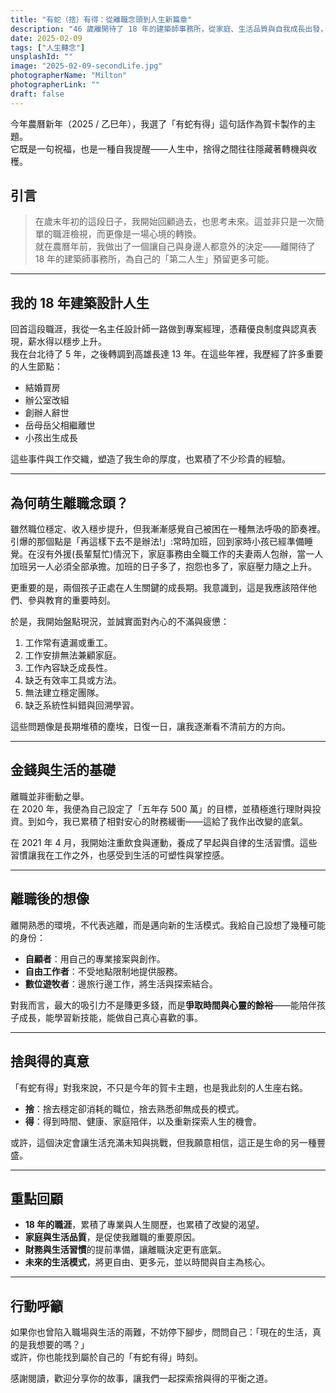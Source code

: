 ```yaml
---
title: "有蛇（捨）有得：從離職念頭到人生新篇章"
description: "46 歲離開待了 18 年的建築師事務所，從家庭、生活品質與自我成長出發，走向自由工作與數位遊牧的可能。這篇文章分享捨與得的人生選擇，給正思考轉職或離職的你。"
date: 2025-02-09
tags: ["人生轉念"]
unsplashId: ""
image: "2025-02-09-secondLife.jpg"
photographerName: "Milton"
photographerLink: ""
draft: false
---
```


今年農曆新年（2025 / 乙巳年），我選了「有蛇有得」這句話作為賀卡製作的主題。  
它既是一句祝福，也是一種自我提醒——人生中，捨得之間往往隱藏著轉機與收穫。

## 引言

>在歲末年初的這段日子，我開始回顧過去，也思考未來。這並非只是一次簡單的職涯檢視，而更像是一場心境的轉換。  
就在農曆年前，我做出了一個讓自己與身邊人都意外的決定——離開待了 18 年的建築師事務所，為自己的「第二人生」預留更多可能。

---

## 我的 18 年建築設計人生

回首這段職涯，我從一名主任設計師一路做到專案經理，憑藉優良制度與認真表現，薪水得以穩步上升。  
我在台北待了 5 年，之後轉調到高雄長達 13 年。在這些年裡，我歷經了許多重要的人生節點：

- 結婚買房
- 辦公室改組
- 創辦人辭世
- 岳母岳父相繼離世
- 小孩出生成長

這些事件與工作交織，塑造了我生命的厚度，也累積了不少珍貴的經驗。

---

## 為何萌生離職念頭？

雖然職位穩定、收入穩步提升，但我漸漸感覺自己被困在一種無法呼吸的節奏裡。  
引爆的那個點是「再這樣下去不是辦法!」:常時加班，回到家時小孩已經準備睡覺。在沒有外援(長輩幫忙)情況下，家庭事務由全職工作的夫妻兩人包辦，當一人加班另一人必須全部承擔。加班的日子多了，抱怨也多了，家庭壓力隨之上升。

更重要的是，兩個孩子正處在人生關鍵的成長期。我意識到，這是我應該陪伴他們、參與教育的重要時刻。

於是，我開始盤點現況，並誠實面對內心的不滿與疲憊：

1. 工作常有遺漏或重工。
2. 工作安排無法兼顧家庭。
3. 工作內容缺乏成長性。
4. 缺乏有效率工具或方法。
5. 無法建立穩定團隊。
6. 缺乏系統性糾錯與回溯學習。

這些問題像是長期堆積的塵埃，日復一日，讓我逐漸看不清前方的方向。

---

## 金錢與生活的基礎

離職並非衝動之舉。  
在 2020 年，我便為自己設定了「五年存 500 萬」的目標，並積極進行理財與投資。到如今，我已累積了相對安心的財務緩衝——這給了我作出改變的底氣。

在 2021 年 4 月，我開始注重飲食與運動，養成了早起與自律的生活習慣。這些習慣讓我在工作之外，也感受到生活的可塑性與掌控感。

---

## 離職後的想像

離開熟悉的環境，不代表逃離，而是邁向新的生活模式。我給自己設想了幾種可能的身份：

- **自顧者**：用自己的專業接案與創作。
- **自由工作者**：不受地點限制地提供服務。
- **數位遊牧者**：邊旅行邊工作，將生活與探索結合。

對我而言，最大的吸引力不是賺更多錢，而是**爭取時間與心靈的餘裕**——能陪伴孩子成長，能學習新技能，能做自己真心喜歡的事。

---

## 捨與得的真意

「有蛇有得」對我來說，不只是今年的賀卡主題，也是我此刻的人生座右銘。

- **捨**：捨去穩定卻消耗的職位，捨去熟悉卻無成長的模式。
- **得**：得到時間、健康、家庭陪伴，以及重新探索人生的機會。

或許，這個決定會讓生活充滿未知與挑戰，但我願意相信，這正是生命的另一種豐盛。

---

## 重點回顧

- **18 年的職涯**，累積了專業與人生閱歷，也累積了改變的渴望。
- **家庭與生活品質**，是促使我離職的重要原因。
- **財務與生活習慣**的提前準備，讓離職決定更有底氣。
- **未來的生活模式**，將更自由、更多元，並以時間與自主為核心。

---

## 行動呼籲

如果你也曾陷入職場與生活的兩難，不妨停下腳步，問問自己：「現在的生活，真的是我想要的嗎？」  
或許，你也能找到屬於自己的「有蛇有得」時刻。

感謝閱讀，歡迎分享你的故事，讓我們一起探索捨與得的平衡之道。